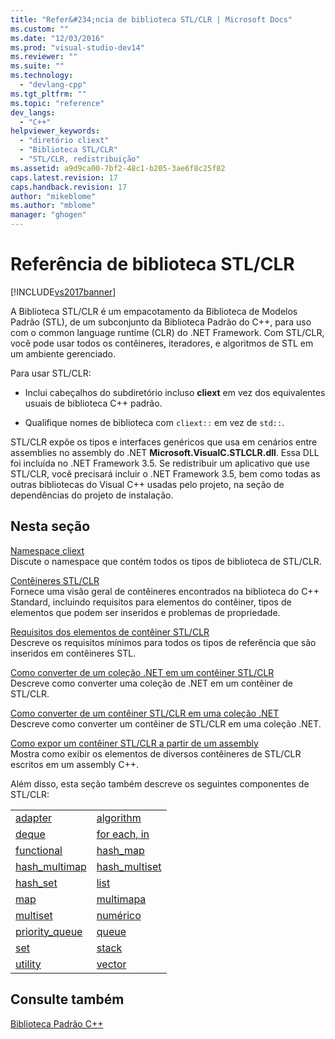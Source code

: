 ```yaml
---
title: "Refer&#234;ncia de biblioteca STL/CLR | Microsoft Docs"
ms.custom: ""
ms.date: "12/03/2016"
ms.prod: "visual-studio-dev14"
ms.reviewer: ""
ms.suite: ""
ms.technology: 
  - "devlang-cpp"
ms.tgt_pltfrm: ""
ms.topic: "reference"
dev_langs: 
  - "C++"
helpviewer_keywords: 
  - "diretório cliext"
  - "Biblioteca STL/CLR"
  - "STL/CLR, redistribuição"
ms.assetid: a9d9ca00-7bf2-48c1-b205-3ae6f8c25f82
caps.latest.revision: 17
caps.handback.revision: 17
author: "mikeblome"
ms.author: "mblome"
manager: "ghogen"
---
```

# Refer&#234;ncia de biblioteca STL/CLR
[!INCLUDE[vs2017banner](../assembler/inline/includes/vs2017banner.md)]

A Biblioteca STL\/CLR é um empacotamento da Biblioteca de Modelos Padrão \(STL\), de um subconjunto da Biblioteca Padrão do C\+\+, para uso com o common language runtime \(CLR\) do .NET Framework.  Com STL\/CLR, você pode usar todos os contêineres, iteradores, e algoritmos de STL em um ambiente gerenciado.  
  
 Para usar STL\/CLR:  
  
-   Inclui cabeçalhos do subdiretório incluso **cliext** em vez dos equivalentes usuais de biblioteca C\+\+ padrão.  
  
-   Qualifique nomes de biblioteca com `cliext::` em vez de `std::`.  
  
 STL\/CLR expõe os tipos e interfaces genéricos que usa em cenários entre assemblies no assembly do .NET **Microsoft.VisualC.STLCLR.dll**.  Essa DLL foi incluída no .NET Framework 3.5.  Se redistribuir um aplicativo que use STL\/CLR, você precisará incluir o .NET Framework 3.5, bem como todas as outras bibliotecas do Visual C\+\+ usadas pelo projeto, na seção de dependências do projeto de instalação.  
  
## Nesta seção  
 [Namespace cliext](../Topic/cliext%20Namespace.md)  
 Discute o namespace que contém todos os tipos de biblioteca de STL\/CLR.  
  
 [Contêineres STL\/CLR](../dotnet/stl-clr-containers.md)  
 Fornece uma visão geral de contêineres encontrados na biblioteca do C\+\+ Standard, incluindo requisitos para elementos do contêiner, tipos de elementos que podem ser inseridos e problemas de propriedade.  
  
 [Requisitos dos elementos de contêiner STL\/CLR](../Topic/Requirements%20for%20STL-CLR%20Container%20Elements.md)  
 Descreve os requisitos mínimos para todos os tipos de referência que são inseridos em contêineres STL.  
  
 [Como converter de um coleção .NET em um contêiner STL\/CLR](../dotnet/how-to-convert-from-a-dotnet-collection-to-a-stl-clr-container.md)  
 Descreve como converter uma coleção de .NET em um contêiner de STL\/CLR.  
  
 [Como converter de um contêiner STL\/CLR em uma coleção .NET](../dotnet/how-to-convert-from-a-stl-clr-container-to-a-dotnet-collection.md)  
 Descreve como converter um contêiner de STL\/CLR em uma coleção .NET.  
  
 [Como expor um contêiner STL\/CLR a partir de um assembly](../dotnet/how-to-expose-an-stl-clr-container-from-an-assembly.md)  
 Mostra como exibir os elementos de diversos contêineres de STL\/CLR escritos em um assembly C\+\+.  
  
 Além disso, esta seção também descreve os seguintes componentes de STL\/CLR:  
  
|||  
|-|-|  
|[adapter](../dotnet/adapter-stl-clr.md)|[algorithm](../Topic/algorithm%20\(STL-CLR\).md)|  
|[deque](../dotnet/deque-stl-clr.md)|[for each, in](../dotnet/for-each-in.md)|  
|[functional](../dotnet/functional-stl-clr.md)|[hash\_map](../dotnet/hash-map-stl-clr.md)|  
|[hash\_multimap](../dotnet/hash-multimap-stl-clr.md)|[hash\_multiset](../dotnet/hash-multiset-stl-clr.md)|  
|[hash\_set](../dotnet/hash-set-stl-clr.md)|[list](../dotnet/list-stl-clr.md)|  
|[map](../dotnet/map-stl-clr.md)|[multimapa](../dotnet/multimap-stl-clr.md)|  
|[multiset](../dotnet/multiset-stl-clr.md)|[numérico](../dotnet/numeric-stl-clr.md)|  
|[priority\_queue](../Topic/priority_queue%20\(STL-CLR\).md)|[queue](../Topic/queue%20\(STL-CLR\).md)|  
|[set](../dotnet/set-stl-clr.md)|[stack](../dotnet/stack-stl-clr.md)|  
|[utility](../dotnet/utility-stl-clr.md)|[vector](../dotnet/vector-stl-clr.md)|  
  
## Consulte também  
 [Biblioteca Padrão C\+\+](../standard-library/cpp-standard-library-reference.md)